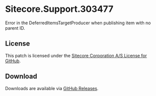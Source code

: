 # Sitecore.Support.303477
Error in the DeferredItemsTargetProducer when publishing item with no parent ID.

## License  
This patch is licensed under the [Sitecore Corporation A/S License for GitHub](https://github.com/sitecoresupport/Sitecore.Support.303477/blob/master/LICENSE).  

## Download  
Downloads are available via [GitHub Releases](https://github.com/sitecoresupport/Sitecore.Support.303477/releases).  
